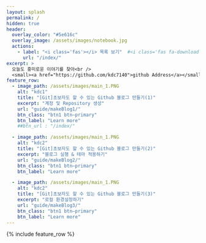 ```yaml
---
layout: splash
permalink: /
hidden: true
header:
  overlay_color: "#5e616c"
  overlay_image: /assets/images/notebook.jpg
  actions:
    - label: "<i class='fas'></i> 목록 보기"  #<i class='fas fa-download'></i> Install now
      url: "/index/"
excerpt: >
  오늘도 흥미로운 이야기를 찾아<br />
  <small><a href="https://github.com/kdc7140">github Address</a></small>
feature_row:
  - image_path: /assets/images/main_1.PNG
    alt: "kdc1"
    title: "[Git]초보자도 할 수 있는 Github 블로그 만들기(1)"
    excerpt: "계정 및 Repository 생성"
    url: "guide/makeBlog1/"
    btn_class: "btn1 btn—primary"
    btn_label: "Learn more"
    ##btn_url : "/index/"

  - image_path: /assets/images/main_1.PNG
    alt: "kdc2"
    title: "[Git]초보자도 할 수 있는 Github 블로그 만들기(2)"
    excerpt: "블로그 실행 & 테마 적용하기"
    url: "guide/makeBlog2/"
    btn_class: "btn1 btn—primary"
    btn_label: "Learn more"

  - image_path: /assets/images/main_1.PNG
    alt: "kdc2"
    title: "[Git]초보자도 할 수 있는 Github 블로그 만들기(3)"
    excerpt: "로컬 환경설정하기"
    url: "guide/makeBlog3/"
    btn_class: "btn1 btn—primary"
    btn_label: "Learn more"
---
```


{% include feature_row %}